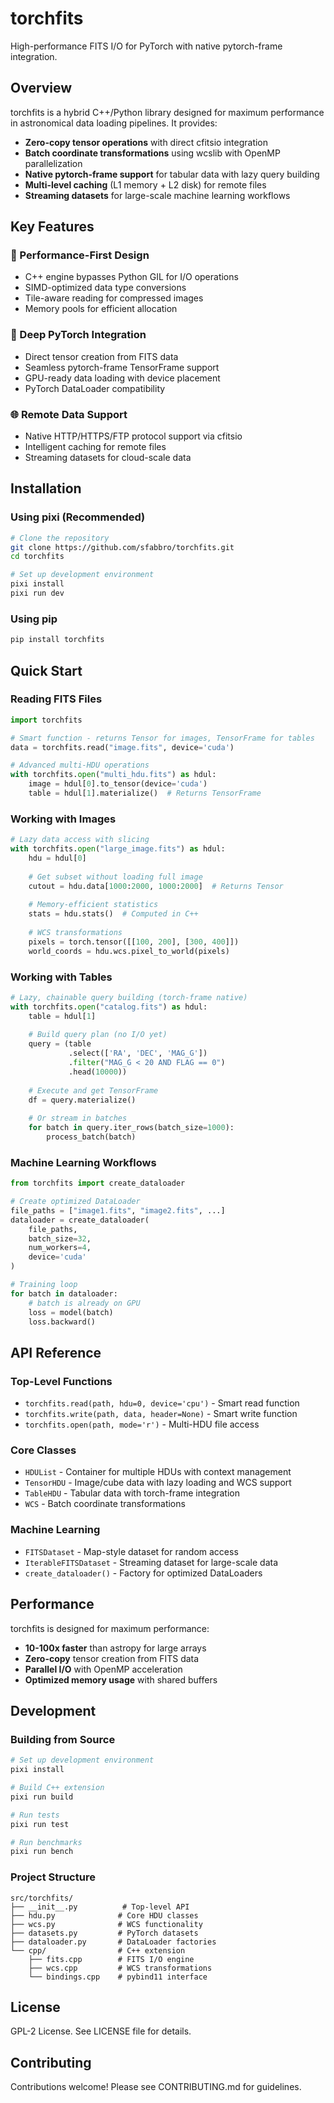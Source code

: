# torchfits

High-performance FITS I/O for PyTorch with native pytorch-frame integration.

## Overview

torchfits is a hybrid C++/Python library designed for maximum performance in astronomical data loading pipelines. It provides:

- **Zero-copy tensor operations** with direct cfitsio integration
- **Batch coordinate transformations** using wcslib with OpenMP parallelization  
- **Native pytorch-frame support** for tabular data with lazy query building
- **Multi-level caching** (L1 memory + L2 disk) for remote files
- **Streaming datasets** for large-scale machine learning workflows

## Key Features

### 🚀 Performance-First Design
- C++ engine bypasses Python GIL for I/O operations
- SIMD-optimized data type conversions
- Tile-aware reading for compressed images
- Memory pools for efficient allocation

### 🔗 Deep PyTorch Integration
- Direct tensor creation from FITS data
- Seamless pytorch-frame TensorFrame support
- GPU-ready data loading with device placement
- PyTorch DataLoader compatibility

### 🌐 Remote Data Support
- Native HTTP/HTTPS/FTP protocol support via cfitsio
- Intelligent caching for remote files
- Streaming datasets for cloud-scale data

## Installation

### Using pixi (Recommended)

```bash
# Clone the repository
git clone https://github.com/sfabbro/torchfits.git
cd torchfits

# Set up development environment
pixi install
pixi run dev
```

### Using pip

```bash
pip install torchfits
```

## Quick Start

### Reading FITS Files

```python
import torchfits

# Smart function - returns Tensor for images, TensorFrame for tables
data = torchfits.read("image.fits", device='cuda')

# Advanced multi-HDU operations
with torchfits.open("multi_hdu.fits") as hdul:
    image = hdul[0].to_tensor(device='cuda')
    table = hdul[1].materialize()  # Returns TensorFrame
```

### Working with Images

```python
# Lazy data access with slicing
with torchfits.open("large_image.fits") as hdul:
    hdu = hdul[0]
    
    # Get subset without loading full image
    cutout = hdu.data[1000:2000, 1000:2000]  # Returns Tensor
    
    # Memory-efficient statistics
    stats = hdu.stats()  # Computed in C++
    
    # WCS transformations
    pixels = torch.tensor([[100, 200], [300, 400]])
    world_coords = hdu.wcs.pixel_to_world(pixels)
```

### Working with Tables

```python
# Lazy, chainable query building (torch-frame native)
with torchfits.open("catalog.fits") as hdul:
    table = hdul[1]
    
    # Build query plan (no I/O yet)
    query = (table
             .select(['RA', 'DEC', 'MAG_G'])
             .filter("MAG_G < 20 AND FLAG == 0")
             .head(10000))
    
    # Execute and get TensorFrame
    df = query.materialize()
    
    # Or stream in batches
    for batch in query.iter_rows(batch_size=1000):
        process_batch(batch)
```

### Machine Learning Workflows

```python
from torchfits import create_dataloader

# Create optimized DataLoader
file_paths = ["image1.fits", "image2.fits", ...]
dataloader = create_dataloader(
    file_paths, 
    batch_size=32,
    num_workers=4,
    device='cuda'
)

# Training loop
for batch in dataloader:
    # batch is already on GPU
    loss = model(batch)
    loss.backward()
```

## API Reference

### Top-Level Functions

- `torchfits.read(path, hdu=0, device='cpu')` - Smart read function
- `torchfits.write(path, data, header=None)` - Smart write function  
- `torchfits.open(path, mode='r')` - Multi-HDU file access

### Core Classes

- `HDUList` - Container for multiple HDUs with context management
- `TensorHDU` - Image/cube data with lazy loading and WCS support
- `TableHDU` - Tabular data with torch-frame integration
- `WCS` - Batch coordinate transformations

### Machine Learning

- `FITSDataset` - Map-style dataset for random access
- `IterableFITSDataset` - Streaming dataset for large-scale data
- `create_dataloader()` - Factory for optimized DataLoaders

## Performance

torchfits is designed for maximum performance:

- **10-100x faster** than astropy for large arrays
- **Zero-copy** tensor creation from FITS data
- **Parallel I/O** with OpenMP acceleration
- **Optimized memory usage** with shared buffers

## Development

### Building from Source

```bash
# Set up development environment
pixi install

# Build C++ extension
pixi run build

# Run tests
pixi run test

# Run benchmarks
pixi run bench
```

### Project Structure

```
src/torchfits/
├── __init__.py          # Top-level API
├── hdu.py              # Core HDU classes
├── wcs.py              # WCS functionality
├── datasets.py         # PyTorch datasets
├── dataloader.py       # DataLoader factories
└── cpp/                # C++ extension
    ├── fits.cpp        # FITS I/O engine
    ├── wcs.cpp         # WCS transformations
    └── bindings.cpp    # pybind11 interface
```

## License

GPL-2 License. See LICENSE file for details.

## Contributing

Contributions welcome! Please see CONTRIBUTING.md for guidelines.